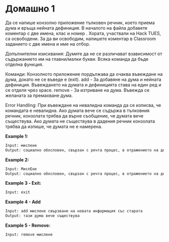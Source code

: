 # Домашно 1
Да се напише конзолно приложение тълковен речник, което приема дума и връща нейната дефиниция. В началото на файла добавете коментар с две имена, клас и номер . Хората, участвали на Hack TUES, са освободени. За да ви освободим, напишете коментар в Classroom заданието с две имена и име на отбор.		

Допълнителни изисквания:
Думите да не се различават взависимост от съдържанието им на главни/малки букви.
Всяка команда да бъде отделна функция.

Команди:
Конзолното приложение пордължава да очаква въвеждане на дума, докато не се въведе e (exit). 
add - За добавяне на дума и нейната дефиниция. Въвеждането на думата и дефиницията става на един ред и се отделя чрез space.
remove - За изтриване на дума. Въвежда се желаната за премахване дума.

Error Handling:
При въвеждане на невалидна команда да се изписва, че командата е невалидна.
Ако думата вече се съдържа в тълковния речник, конзолата трябва да върне съобщение, че думата вече съществува.
Ако думата не съществува в дадения речник конзолата трябва да изпише, че думата не е намерена. 

**Example 1:**
```python
Input: мислене
Output: социално обословен, свързан с речта процес, в отражението на действителността в хода на неговия анализ и синтез
```

**Example 2:**
```python
Input: МислЕне
Output: социално обословен, свързан с речта процес, в отражението на действителността в хода на неговия анализ и синтез
```

**Example 3 - Еxit:**
```python
Input: exit
```

**Example 4 - Add**
```python
Input: add мислене свързване на новата информация със старата
Output: тази дума вече съществува
```

**Example 5 - Remove:**
```python
Input: remove мислене
```

